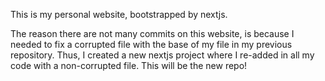 This is my personal website, bootstrapped by nextjs. 

The reason there are not many commits on this website, is because I needed to fix a corrupted file with the base of my file in my previous repository. Thus, I created a new nextjs project where I re-added in all my code with a non-corrupted file. This will be the new repo!
